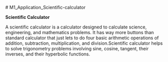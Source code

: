 [](url) # M1_Application_Scientific-calculator

 **Scientific Calculator**

A scientific calculator is a calculator designed to calculate science, engineering, and mathematics problems. It has way
more buttons than standard calculator that just lets to do four basic arithmetic operations of addition, subtraction,
multiplication, and division.Scientific calculator  helps to solve trigonometry problems involving sine, cosine, tangent, their
inverses, and their hyperbolic functions.
